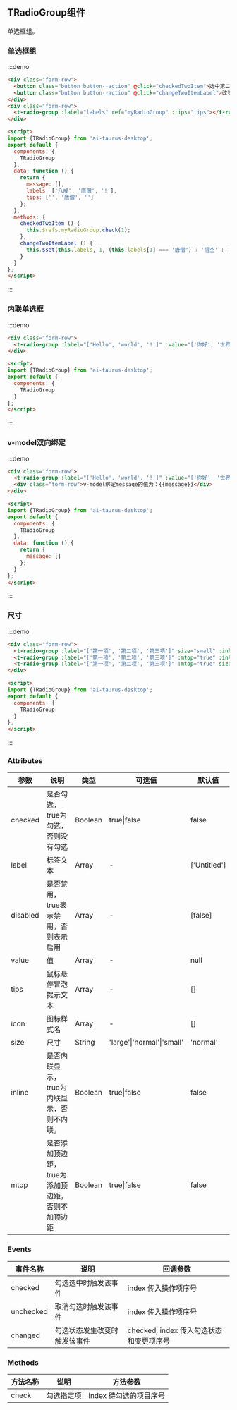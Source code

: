 <script>
import {TRadioGroup} from 'ai-taurus-desktop';
export default {
  components: {
    TRadioGroup
  },
  data: function () {
    return {
      message: [],
      labels: ['八戒', '唐僧', '!'],
      tips: ['', '唐僧', '']
    };
  },
  methods: {
    checkedTwoItem () {
      this.$refs.myRadioGroup.check(1);
    },
    changeTwoItemLabel () {
      this.$set(this.labels, 1, (this.labels[1] === '唐僧') ? '悟空' : '唐僧');
    }
  }
};
</script>

## TRadioGroup组件

单选框组。

### 单选框组

:::demo

```html
<div class="form-row">
  <button class="button button--action" @click="checkedTwoItem">选中第二项</button>
  <button class="button button--action" @click="changeTwoItemLabel">改变第二项标签文本</button>
</div>
<div class="form-row">
  <t-radio-group :label="labels" ref="myRadioGroup" :tips="tips"></t-radio-group>
</div>

<script>
import {TRadioGroup} from 'ai-taurus-desktop';
export default {
  components: {
    TRadioGroup
  },
  data: function () {
    return {
      message: [],
      labels: ['八戒', '唐僧', '!'],
      tips: ['', '唐僧', '']
    };
  },
  methods: {
    checkedTwoItem () {
      this.$refs.myRadioGroup.check(1);
    },
    changeTwoItemLabel () {
      this.$set(this.labels, 1, (this.labels[1] === '唐僧') ? '悟空' : '唐僧');
    }
  }
};
</script>
```

:::

### 内联单选框

:::demo

```html
<div class="form-row">
  <t-radio-group :label="['Hello', 'world', '!']" :value="['你好', '世界', '!']" :inline="true"></t-radio-group>
</div>

<script>
import {TRadioGroup} from 'ai-taurus-desktop';
export default {
  components: {
    TRadioGroup
  }
};
</script>
```
:::

### v-model双向绑定

:::demo

```html
<div class="form-row">
  <t-radio-group :label="['Hello', 'world', '!']" :value="['你好', '世界', '!']" :inline="true" v-model="message"></t-radio-group>
  <div class="form-row">v-model绑定message的值为：{{message}}</div>
</div>

<script>
import {TRadioGroup} from 'ai-taurus-desktop';
export default {
  components: {
    TRadioGroup
  },
  data: function () {
    return {
      message: []
    };
  }
};
</script>
```
:::

### 尺寸

:::demo

```html
<div class="form-row">
  <t-radio-group :label="['第一项', '第二项', '第三项']" size="small" :inline="true"></t-radio-group>
  <t-radio-group :label="['第一项', '第二项', '第三项']" :mtop="true" :inline="true"></t-radio-group>
  <t-radio-group :label="['第一项', '第二项', '第三项']" :mtop="true" size="large" :inline="true"></t-radio-group>
</div>

<script>
import {TRadioGroup} from 'ai-taurus-desktop';
export default {
  components: {
    TRadioGroup
  }
};
</script>
```

:::

### Attributes

| 参数 | 说明 | 类型 | 可选值 | 默认值 |
| ---- | ---- | ---- | ---- | ---- |
| checked | 是否勾选，true为勾选，否则没有勾选 | Boolean | true\|false | false |
| label | 标签文本 | Array | - | ['Untitled'] |
| disabled | 是否禁用，true表示禁用，否则表示启用 | Array | - | [false] |
| value | 值 | Array | - | null |
| tips | 鼠标悬停冒泡提示文本 | Array | - | [] |
| icon | 图标样式名 | Array | - | [] |
| size | 尺寸 | String | 'large'\|'normal'\|'small' | 'normal' |
| inline | 是否内联显示，true为内联显示，否则不内联。 | Boolean | true\|false | false |
| mtop | 是否添加顶边距，true为添加顶边距，否则不加顶边距 | Boolean | true\|false | false |

### Events

| 事件名称 | 说明 | 回调参数 |
| --- | --- | --- |
| checked | 勾选选中时触发该事件 | index 传入操作项序号 |
| unchecked | 取消勾选时触发该事件 | index 传入操作项序号 |
| changed | 勾选状态发生改变时触发该事件 | checked, index 传入勾选状态和变更项序号 |

### Methods

| 方法名称 | 说明 | 方法参数 |
| ------- | ---- | ------- |
| check | 勾选指定项 | index 待勾选的项目序号 |

